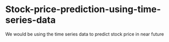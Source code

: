 # Stock-price-prediction-using-time-series-data
We would be using the time series data to predict stock price in near future
